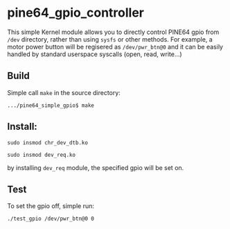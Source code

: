 # pine64_gpio_controller
This simple Kernel module allows you to directly control PINE64 gpio from `/dev` directory, rather than using `sysfs` or other methods.
For example, a motor power button will be regisered as `/dev/pwr_btn@0` and it can be easily handled by standard userspace syscalls (open, read, write...)

## Build
Simple call `make` in the source directory:

  `.../pine64_simple_gpio$ make`

## Install:
  `sudo insmod chr_dev_dtb.ko`
  
  `sudo insmod dev_req.ko`
  
  by installing `dev_req` module, the specified gpio will be set on.
## Test
To set the gpio off, simple run:

  `./test_gpio /dev/pwr_btn@0 0`
  
